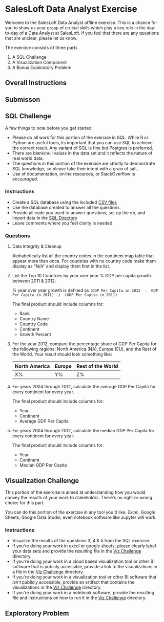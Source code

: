 # SalesLoft Data Analyst Exercise

Welcome to the SalesLoft Data Analyst offline exercise. This is a chance for you to show us your grasp of crucial skills which play a key role in the day-to-day of a Data Analyst at SalesLoft. If you feel that there are any questions that are unclear, please let us know. 

The exercise consists of three parts. 

1. A SQL Challenge
2. A Visualization Component
3. A Bonus Exploratory Problem

## Overall Instructions

## Submisson

## SQL Challenge

A few things to note before you get started:

* Please do all work for this portion of the exercise in SQL. While R or Python are useful tools, its important that you can use SQL to achieve the correct result. Any variant of SQL is fine but Postgres is preferred. 
* There are blank/null values in the  data set and it reflects the nature of real world data.
* The questions in this portion of the exercise are strictly to demonstrate SQL knowledge, so please take their intent with a grain of salt.
* Use of documentation, online resources, or StackOverflow is _encouraged_. 

### Instructions

* Create a SQL database using the included [CSV files](/sql_challenge/data)
* Use the database created to answer all the questions.
* Provide all code you used to answer questions, set up the db, and import data in the [SQL Directory](/sql_challenge/sql)
* Leave comments where you feel clarity is needed. 

### Questions

1. Data Integrity & Cleanup

    Alphabetically list all the country codes in the continent map table that appear more than once. For countries with no country code make them display as "N/A" and display them first in the list. 

2. List the Top 10 Countries by year over year % GDP per capita growth between 2011 & 2012. 

    % year over year growth is defined as `(GDP Per Capita in 2012  -  GDP Per Capita in 2011)  /  (GDP Per Capita in 2011)`

    The final product should include columns for:
    - Rank
    - Country Name
    - Country Code
    - Continent
    - Growth Percent

3. For the year 2012, compare the percentage share of GDP Per Capita for the following regions: North America (NA), Europe (EU), and the Rest of the World. Your result should look something like:

    North America  | Europe | Rest of the World 
    ------ | ------ | -------------
    X%  | Y%  | Z%

4. For years 2004 through 2012, calculate the average GDP Per Capita for every continent for every year. 

    The final product should include columns for:
    - Year
    - Continent
    - Average GDP Per Capita

5. For years 2004 through 2012, calculate the median GDP Per Capita for every continent for every year.

    The final product should include columns for:
    - Year
    - Continent
    - Median GDP Per Capita


## Visualization Challenge

This portion of the exercise is aimed at understanding how you would convey the results of your work to stakeholdrs. There's no right or wrong choice for this part.

You can do this portion of the exercise in any tool you'd like. Excel, Google Sheets, Google Data Studio, even notebook software like Jupyter will work.


### Instructions
- Visualize the results of the questions 3, 4 & 5 from the SQL exercise. 
- If you're doing your work in excel or google sheets, please clearly label your data sets and provide the resulting file in the [Viz Challenge](/viz_challenge) directory.
- If you're doing your work in a cloud based visualization tool or other BI software that is pubicly accessible, provide a link to the visualizations in a  file in the [Viz Challenge](/viz_challenge) directory.
- If you're doing your work in a visualization tool or other BI software that _isn't_ publicly accessible, provide an artifact that contains the visualizations in the [Viz Challenge](/viz_challenge) directory.
- If you're doing your work in a notebook software, provide the resulting file and instructions on how to run  it in the [Viz Challenge](/viz_challenge) directory.



## Exploratory Problem



